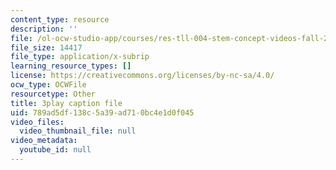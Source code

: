 ```yaml
---
content_type: resource
description: ''
file: /ol-ocw-studio-app/courses/res-tll-004-stem-concept-videos-fall-2013/789ad5df138c5a39ad710bc4e1d0f045_aT-gcunlFJg.vtt
file_size: 14417
file_type: application/x-subrip
learning_resource_types: []
license: https://creativecommons.org/licenses/by-nc-sa/4.0/
ocw_type: OCWFile
resourcetype: Other
title: 3play caption file
uid: 789ad5df-138c-5a39-ad71-0bc4e1d0f045
video_files:
  video_thumbnail_file: null
video_metadata:
  youtube_id: null
---
```

